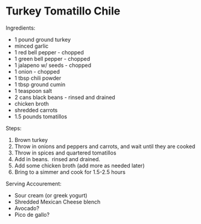 # Turkey Tomatillo Chile

Ingredients:
* 1 pound ground turkey
* minced garlic
* 1 red bell pepper - chopped
* 1 green bell pepper - chopped
* 1 jalapeno w/ seeds - chopped
* 1 onion - chopped
* 1 tbsp chili powder
* 1 tbsp ground cumin
* 1 teaspoon salt
* 2 cans black beans - rinsed and drained
* chicken broth
* shredded carrots
* 1.5 pounds tomatillos

Steps:
1. Brown turkey
1. Throw in onions and peppers and carrots, and wait until they are cooked
1. Throw in spices and quartered tomatillos
1. Add in beans.  rinsed and drained.
1. Add some chicken broth (add more as needed later)
1. Bring to a simmer and cook for 1.5-2.5 hours

Serving Accourement:
* Sour cream (or greek yogurt)
* Shredded Mexican Cheese blench
* Avocado?
* Pico de gallo?
